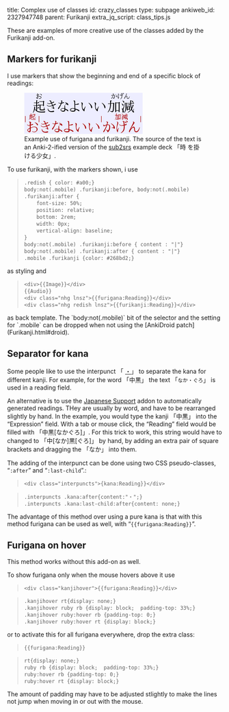 title: Complex use of classes
id: crazy_classes
type: subpage
ankiweb_id: 2327947748
parent: Furikanji
extra_jq_script: class_tips.js

These are examples of more creative use of the classes added by the
Furikanji add-on.

## Markers for furikanji

I use markers that show the beginning and end of a specific block of
readings:

<figure>
<img src="images/furikanji-desktop.png" alt="Text: 起きなよいい加減お
with きなよいいかげん as ruby and きなよいいかげん with 起きなよいい加
減お as ruby. The kanji of the ruby are marked with vertical bars.">
<figcaption>
Example use of furigana and furikanji. The source of the text is an
Anki-2-ified version of the <a
href="http://subs2srs.sourceforge.net/">sub2srs</a> example deck 「時
を掛ける少女」.
</figcaption>
</figure>
To use furikanji, with the markers shown, i use
<blockquote class=lsting><pre><code>.redish { color: #a00;}
body:not(.mobile) .furikanji:before, body:not(.mobile) .furikanji:after {
    font-size: 50%;
    position: relative;
    bottom: 2rem;
    width: 0px;
    vertical-align: baseline;
}
body:not(.mobile) .furikanji:before { content : "|"}
body:not(.mobile) .furikanji:after { content : "|"}
.mobile .furikanji {color: #268bd2;}</code></pre></blockquote>
as styling and
<blockquote class=lsting><pre><code>&lt;div>{{Image}}&lt;/div>
{{Audio}}
&lt;div class="nhg lnsz">{{furigana:Reading}}&lt;/div>
&lt;div class="nhg redish lnsz">{{furikanji:Reading}}&lt;/div></code></pre></blockquote>
as back template. The `body:not(.mobile)` bit of the selector and the
setting for `.mobile` can be dropped when not using the
[AnkiDroid patch](Furikanji.html#droid).


## Separator for kana

Some people like to use the interpunct <span class="qtbase nakaguro">「
[・](http://www.fileformat.info/info/unicode/char/30fb/index.htm)」
</span> to separate the kana for different kanji. For example, for the
word 「中黒」 the text 「`なか・ぐろ`」 is used in a reading field.

An alternative is to use the [Japanese Support]() addon to automatically
generated readings. THey are usually by word, and have to be
rearranged slightly by hand. In the example, you would type the kanji
「中黒」 into the “Expression” field. With a tab or mouse click, the
“Reading” field would be filled with 「中黒[なかぐろ]」. For this
trick to work, this string would have to changed to 「中[なか]黒[ぐろ]」
by hand, by adding an extra pair of square brackets and dragging the
「なか」 into them.

The adding of the interpunct can be done using two CSS pseudo-classes,
“`:after`” and “`:last-child`”.:
<blockquote class=lsting><pre><code>&lt;div class="interpuncts">{kana:Reading}}&lt;/div></code></pre></blockquote>

<blockquote class=lsting><pre><code>.interpuncts .kana:after{content:"・";}
.interpuncts .kana:last-child:after{content: none;}</code></pre></blockquote>

The advantage of this method over using a pure kana is that with this
method furigana can be used as well, with “`{{furigana:Reading}}`”.

## Furigana on hover

This method works without this add-on as well.

To show furigana only when the mouse hovers above it use

<blockquote class=lsting><pre><code>&lt;div class="kanjihover">{{furigana:Reading}}&lt;/div></code></pre></blockquote>

<blockquote class=lsting><pre><code>.kanjihover rt{display: none;}
.kanjihover ruby rb {display: block;  padding-top: 33%;}
.kanjihover ruby:hover rb {padding-top: 0;}
.kanjihover ruby:hover rt {display: block;}</blockquote></pre></code>

or to activate this for all furigana everywhere, drop the extra class:

<blockquote class=lsting><pre><code>{{furigana:Reading}}</code></pre></blockquote>

<blockquote class=lsting><pre><code>rt{display: none;}
ruby rb {display: block;  padding-top: 33%;}
ruby:hover rb {padding-top: 0;}
ruby:hover rt {display: block;}</blockquote></pre></code>

The amount of padding may have to be adjusted stlightly to make the
lines not jump when moving in or out with the mouse.
